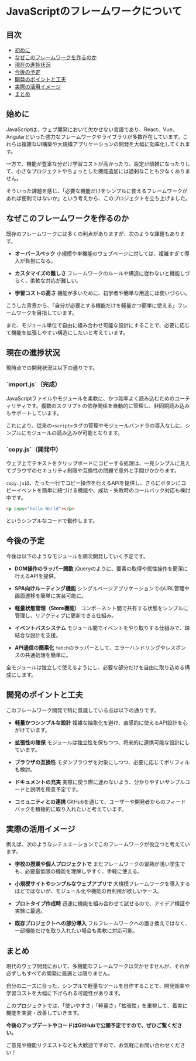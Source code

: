 # JavaScriptのフレームワークについて

## 目次

- [初めに](#始めに)
- [なぜこのフレームワークを作るのか](#なぜこのフレームワークを作るのか)
- [現在の進捗状況](#現在の進捗状況)
- [今後の予定](#今後の予定)
- [開発のポイントと工夫](#開発のポイントと工夫)
- [実際の活用イメージ](#実際の活用イメージ)
- [まとめ](#まとめ)

<h2 id="始めに">始めに</h2>

JavaScriptは、ウェブ開発において欠かせない言語であり、React、Vue、Angularといった強力なフレームワークやライブラリが多数存在しています。これらは複雑なUI構築や大規模アプリケーションの開発を大幅に効率化してくれます。

一方で、機能が豊富な分だけ学習コストが高かったり、設定が煩雑になったりして、小さなプロジェクトやちょっとした機能追加には過剰なことも少なくありません。

そういった課題を感じ、「必要な機能だけをシンプルに使えるフレームワークがあれば便利ではないか」という考えから、このプロジェクトを立ち上げました。

<h2 id="なぜこのフレームワークを作るのか">なぜこのフレームワークを作るのか</h2>

既存のフレームワークには多くの利点がありますが、次のような課題もあります。

- **オーバースペック**
  小規模や単機能のウェブページに対しては、複雑すぎて導入が負担になる。

- **カスタマイズの難しさ**
  フレームワークのルールや構造に従わないと機能しづらく、柔軟な対応が難しい。

- **学習コストの高さ**
  機能が多いために、初学者や簡単な用途には使いづらい。

こうした背景から、「自分が必要とする機能だけを軽量かつ簡単に使える」フレームワークを目指しています。

また、モジュール単位で自由に組み合わせ可能な設計にすることで、必要に応じて機能を拡張しやすい構造にしたいと考えています。

<h2 id="現在の進捗状況">現在の進捗状況</h2>

現時点での開発状況は以下の通りです。

<h3 id="`import.js`（完成）">`import.js`（完成）</h3>

JavaScriptファイルやモジュールを柔軟に、かつ効率よく読み込むためのユーティリティです。複数のスクリプトの依存関係を自動的に管理し、非同期読み込みもサポートしています。

これにより、従来の`<script>`タグの管理やモジュールバンドラの導入なしに、シンプルにモジュールの読み込みが可能となります。

<h3 id="`copy.js`（開発中）">`copy.js`（開発中）</h3>

ウェブ上でテキストをクリップボードにコピーする処理は、一見シンプルに見えてブラウザのセキュリティ制限や互換性の問題で意外と手間がかかります。

`copy.js`は、たった一行でコピー操作を行えるAPIを提供し、さらにボタンにコピーイベントを簡単に紐づける機能や、成功・失敗時のコールバック対応も検討中です。

```html
<p copy="hello World"></p>
```

というシンプルなコードで動作します。

<h2 id="今後の予定">今後の予定</h2>

今後は以下のようなモジュールを順次開発していく予定です。

- **DOM操作のラッパー関数**
  jQueryのように、要素の取得や属性操作を簡潔に行えるAPIを提供。

- **SPA向けルーティング機能**
  シングルページアプリケーションでのURL管理や画面遷移を簡単に実装可能に。

- **軽量状態管理（Store機能）**
  コンポーネント間で共有する状態をシンプルに管理し、リアクティブに更新できる仕組み。

- **イベントバスシステム**
  モジュール間でイベントをやり取りする仕組みで、疎結合な設計を支援。

- **API通信の簡素化**
  `fetch`のラッパーとして、エラーハンドリングやレスポンスの共通処理を簡単に。

全モジュールは独立して使えるようにし、必要な部分だけを自由に取り込める構成にします。

<h2 id="開発のポイントと工夫">開発のポイントと工夫</h2>

このフレームワーク開発で特に意識している点は以下の通りです。

- **軽量かつシンプルな設計**
  複雑な抽象化を避け、直感的に使えるAPI設計を心がけています。

- **拡張性の確保**
  モジュールは独立性を保ちつつ、将来的に連携可能な設計にしています。

- **ブラウザの互換性**
  モダンブラウザを対象にしつつ、必要に応じてポリフィルも検討。

- **ドキュメントの充実**
  実際に使う際に迷わないよう、分かりやすいサンプルコードと説明を用意予定です。

- **コミュニティとの連携**
  GitHubを通じて、ユーザーや開発者からのフィードバックを積極的に取り入れたいと考えています。

<h2 id="実際の活用イメージ">実際の活用イメージ</h2>

例えば、次のようなシチュエーションでこのフレームワークが役立つと考えています。

- **学校の授業や個人プロジェクトで**
  まだフレームワークの習熟が浅い学生でも、必要最低限の機能を理解しやすく、手軽に使える。

- **小規模サイトやシンプルなウェブアプリで**
  大規模フレームワークを導入するほどではないが、モジュール化や機能の再利用が欲しいケース。

- **プロトタイプ作成時**
  迅速に機能を組み合わせて試せるので、アイデア検証や実験に最適。

- **既存プロジェクトへの部分導入**
  フルフレームワークへの置き換えではなく、一部機能だけを取り入れたい場合も柔軟に対応可能。

<h2 id="まとめ">まとめ</h2>

現代のウェブ開発において、多機能なフレームワークは欠かせませんが、それが必ずしもすべての開発に最適とは限りません。

自分のニーズに合った、シンプルで軽量なツールを自作することで、開発効率や学習コストを大幅に下げられる可能性があります。

このプロジェクトでは、「使いやすさ」「軽量さ」「拡張性」を重視して、着実に機能を実装・改善していきます。

**今後のアップデートやコードはGitHubで公開予定ですので、ぜひご覧ください。**

ご意見や機能リクエストなども大歓迎ですので、お気軽にお問い合わせください！